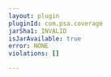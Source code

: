 ```yaml
---
layout: plugin
pluginId: com.psa.coverage
jarSha1: INVALID
isJarAvailable: true
error: NONE
violations: []

---
```

